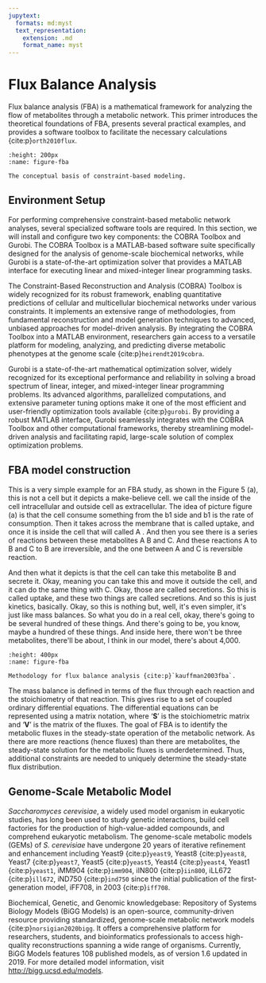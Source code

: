 ```yaml
---
jupytext:
  formats: md:myst
  text_representation:
    extension: .md
    format_name: myst
---
```


# Flux Balance Analysis

Flux balance analysis (FBA) is a mathematical framework for analyzing the flow of metabolites through a metabolic network. This primer introduces the theoretical foundations of FBA, presents several practical examples, and provides a software toolbox to facilitate the necessary calculations {cite:p}`orth2010flux`.


```{figure} _static/fig3-1.png
:height: 200px
:name: figure-fba

The conceptual basis of constraint-based modeling.
```

## Environment Setup

For performing comprehensive constraint-based metabolic network analyses, several specialized software tools are required. In this section, we will install and configure two key components: the COBRA Toolbox and Gurobi. The COBRA Toolbox is a MATLAB-based software suite specifically designed for the analysis of genome-scale biochemical networks, while Gurobi is a state-of-the-art optimization solver that provides a MATLAB interface for executing linear and mixed-integer linear programming tasks.

The Constraint-Based Reconstruction and Analysis (COBRA) Toolbox is widely recognized for its robust framework, enabling quantitative predictions of cellular and multicellular biochemical networks under various constraints. It implements an extensive range of methodologies, from fundamental reconstruction and model generation techniques to advanced, unbiased approaches for model-driven analysis. By integrating the COBRA Toolbox into a MATLAB environment, researchers gain access to a versatile platform for modeling, analyzing, and predicting diverse metabolic phenotypes at the genome scale {cite:p}`heirendt2019cobra`.

Gurobi is a state-of-the-art mathematical optimization solver, widely recognized for its exceptional performance and reliability in solving a broad spectrum of linear, integer, and mixed-integer linear programming problems. Its advanced algorithms, parallelized computations, and extensive parameter tuning options make it one of the most efficient and user-friendly optimization tools available {cite:p}`gurobi`. By providing a robust MATLAB interface, Gurobi seamlessly integrates with the COBRA Toolbox and other computational frameworks, thereby streamlining model-driven analysis and facilitating rapid, large-scale solution of complex optimization problems.

## FBA model construction

This is a very simple example for an FBA study, as shown in the Figure 5 (a), this is not a cell but it depicts a make-believe cell. we call the inside of the cell intracellular and outside cell as extracellular. The idea of picture figure (a) is that the cell consume something from the b1 side and b1 is the rate of consumption. Then it takes across the membrane that is called uptake, and once it is inside the cell that will called A . And then you see there is a series of reactions between these metabolites A B and C. And these reactions A to B and C to B are irreversible, and the one between A and C is reversible reaction.

And then what it depicts is that the cell can take this metabolite B and secrete it. Okay, meaning you can take this and move it outside the cell, and it can do the same thing with C. Okay, those are called secretions. So this is called uptake, and these two things are called secretions. And so this is just kinetics, basically. Okay, so this is nothing but, well, it's even simpler, it's just like mass balances. So what you do in a real cell, okay, there's going to be several hundred of these things. And there's going to be, you know, maybe a hundred of these things. And inside here, there won't be three metabolites, there'll be about, I think in our model, there's about 4,000. 


```{figure} _static/fig3-2.jpg
:height: 400px
:name: figure-fba

Methodology for flux balance analysis {cite:p}`kauffman2003fba`.
```

The mass balance is defined in terms of the flux through each reaction and the stoichiometry of that reaction. This gives rise to a set of coupled ordinary differential equations. The differential equations can be represented using a matrix notation, where ‘**S**’ is the stoichiometric matrix and ‘**V**’ is the matrix of the fluxes. The goal of FBA is to identify the metabolic fluxes in the steady-state operation of the metabolic network. As there are more reactions (hence fluxes) than there are metabolites, the steady-state solution for the metabolic fluxes is underdetermined. Thus, additional constraints are needed to uniquely determine the steady-state flux distribution. 

## Genome-Scale Metabolic Model

*Saccharomyces cerevisiae*, a widely used model organism in eukaryotic studies, has long been used to study genetic interactions, build cell factories for the production of high-value-added compounds, and comprehend eukaryotic metabolism. The genome-scale metabolic models (GEMs) of *S. cerevisiae* have undergone 20 years of iterative refinement and enhancement including Yeast9 {cite:p}`yeast9`, Yeast8 {cite:p}`yeast8`,  Yeast7 {cite:p}`yeast7`, Yeast5 {cite:p}`yeast5`, Yeast4 {cite:p}`yeast4`, Yeast1 {cite:p}`yeast1`, iMM904 {cite:p}`imm904`, iIN800 {cite:p}`iin800`, iLL672 {cite:p}`ill672`, iND750 {cite:p}`ind750` since the initial publication of the first-generation model, iFF708, in 2003 {cite:p}`iff708`. 

Biochemical, Genetic, and Genomic knowledgebase: Repository of Systems Biology Models (BiGG Models) is an open-source, community-driven resource providing standardized, genome-scale metabolic network models {cite:p}`norsigian2020bigg`. It offers a comprehensive platform for researchers, students, and bioinformatics professionals to access high-quality reconstructions spanning a wide range of organisms. Currently, BiGG Models features 108 published models, as of version 1.6 updated in 2019. For more detailed model information, visit http://bigg.ucsd.edu/models.
